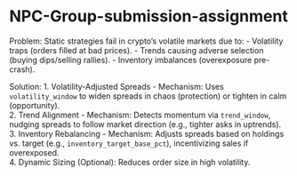 # NPC-Group-submission-assignment

Problem: Static strategies fail in crypto’s volatile markets due to:   - Volatility traps (orders filled at bad prices).   - Trends causing adverse selection (buying dips/selling rallies).   - Inventory imbalances (overexposure pre-crash).   

Solution:  1. Volatility-Adjusted Spreads   - Mechanism: Uses `volatility_window` to widen 
spreads in chaos (protection) or tighten in calm 
(opportunity).   
2. Trend Alignment   - Mechanism: Detects momentum via `trend_window`, 
nudging spreads to follow market direction (e.g., tighter 
asks in uptrends).   
3. Inventory Rebalancing   - Mechanism: Adjusts spreads based on holdings vs. target 
(e.g., `inventory_target_base_pct`), incentivizing sales if 
overexposed.   
4. Dynamic Sizing (Optional): Reduces order size in high 
volatility.  
